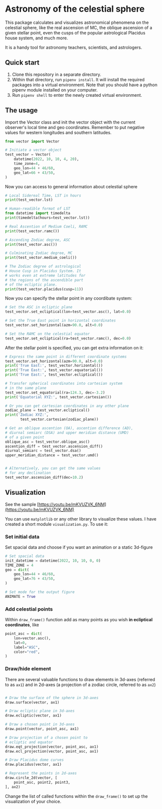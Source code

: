 # Astronomy of the celestial sphere

This package calculates and visualizes astronomical phenomena on the celestial sphere, like the real ascension of MC, the oblique ascension of a given stellar point, even the cusps of the popular astrological Placidus house system, and much more.

It is a handy tool for astronomy teachers, scientists, and astrologers.

## Quick start

1. Clone this repository in a separate directory.
2. Within that directory, run `pipenv install`. It will install the required packages into a virtual environment. Note that you should have a python pipenv module installed on your computer.
3. Run `pipenv shell` to enter the newly created virtual environment.

## The usage

Import the Vector class and init the vector object with the current observer's local time and geo coordinates. Remember to put negative values for western longitudes and southern latitudes.

```python
from vector import Vector

# Initiate a vector object
test_vector = Vector(
    datetime(2022, 10, 10, 4, 20),
    time_zone=4,
    geo_lon=44 + 46/60,
    geo_lat=66 + 43/50,
)
```

Now you can access to general information about celestial sphere

```python
# Local Sidereal Time, LST in hours
print(test_vector.lst)

# Human-readible format of LST
from datetime import timedelta
print(timedelta(hours=test_vector.lst))

# Real Ascention of Medium Coeli, RAMC
print(test_vector.ramc())

# Ascending Zodiac degree, ASC
print(test_vector.asc())

# Culminating Zodiac degree, MC
print(test_vector.medium_coeli())

# The Zodiac degree of astrological
# House Cusp in Placidus System. It
# works even at extreme latitudes for
# the regions of the ascendible part
# of the ecliptic plane.
print(test_vector.placidus(cusp=11))
```

Now you can specify the stellar point in any coordibate system:

```python
# Set the ASC in ecliptic plane
test_vector.set_ecliptical(lon=test_vector.asc(), lat=0.0)

# Set the True East point in horizontal coordinates
test_vector.set_horizontal(azm=90.0, alt=0.0)

# Set the RAMC on the celestial equator
test_vector.set_ecliptical(ra=test_vector.ramc(), dec=0.0)
```

After the stellar point is specified, you can get extra information on it:

```python
# Express the same point in different coordinate systems
test_vector.set_horizontal(azm=90.0, alt=0.0)
print('True East:', test_vector.horizontal())
print('True East:', test_vector.equatorial())
print('True East:', test_vector.ecliptical())

# Transfer spherical coordinates into cartesian system
# in the same plane
test_vector.set_equatorial(ra=124.3, dec=-3.2)
print('Equatorial XYZ:', test_vector.cartesian())

# Or you can get cartesian coordinates in any other plane
zodiac_plane = test_vector.ecliptical()
print('Zodiac XYZ:', 
       test_vector.cartesian(zodiac_plane))

# Get an oblique ascention (OA), ascention difference (AD),
# diurnal semiarc (DSA) and upper meridian distance (UMD)
# of a given point
oblique_asc = test_vector.oblique_asc()
ascention_diff = test_vector.ascension_diff()
diurnal_semiarc = test_vector.dsa()
upper_meridian_distance = test_vector.umd()


# Alternatively, you can get the same values
# for any declination
test_vector.ascension_diff(dec=10.2)
```

## Visualization

See the sample [https://youtu.be/mKVUZVK_6NM](https://youtu.be/mKVUZVK_6NM)

You can use `matplotlib` or any other library to visualize these values. I have created a short module `visualization.py`. To use it:

### Set initial data

Set spacial data and choose if you want an animation or a static 3d-figure

```python
# Set spacial data
init_datetime = datetime(2022, 10, 10, 0, 0)
TIME_ZONE = 4
geo = dict(
    geo_lon=44 + 46/60,
    geo_lat=76 + 43/50,
)

# Set mode for the output figure
ANIMATE = True
```

### Add celestial points

Within `draw_frame()` function add as many points as you wish **in ecliptical coordinates**, like
```python
point_asc = dict(
    lon=vector.asc(),
    lat=0,
    label="ASC",
    color="red",
)
```

### Draw/hide element

There are several valuable functions to draw elements in 3d-axes (referred to as `ax1`) and in 2d-axes (a projection of a zodiac circle, referred to as `ax2`)

```python

# Draw the surface of the sphere in 3d-axes
draw.surface(vector, ax1)

# Draw ecliptic plane in 3d-axes
draw.ecliptic(vector, ax1)

# Draw a chosen point in 3d-axes
draw.point(vector, point_asc, ax1)

# Draw projection of a chosen point to
# ecliptic and equator
draw.eqt_projection(vector, point_asc, ax1)
draw.ecl_projection(vector, point_asc, ax1)

# Draw Placidus dome curves
draw.placidus(vector, ax1)

# Represent the points in 2d-axes
draw.circle_2d(vector, [
    point_asc, point2, point3,
], ax2)
```

Change the list of called functions within the `draw_frame()` to set up the visualization of your choice.